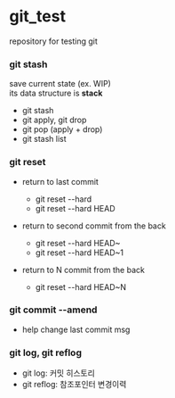 # git_test

repository for testing git

### git stash
save current state (ex. WIP)  
its data structure is **stack**

- git stash
- git apply, git drop
- git pop (apply + drop)
- git stash list

### git reset
- return to last commit
  - git reset --hard
  - git reset --hard HEAD

- return to second commit from the back
  - git reset --hard HEAD~
  - git reset --hard HEAD~1

- return to N commit from the back
  - git reset --hard HEAD~N
  
### git commit --amend
- help change last commit msg

### git log, git reflog
- git log: 커밋 히스토리
- git reflog: 참조포인터 변경이력